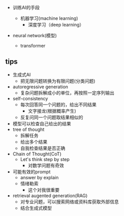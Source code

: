 + 训练AI的手段
    + 机器学习(machine learning)
        + 深度学习（deep learning）

+ neural network(模型)
    + transformer


## tips
+ 生成式AI
    + 把无限问题转换为有限问题(分类问题)
+ autoregressive generation
    + 复杂问题拆解成小的单位，再按照一定序列输出
+ self-consistency
    + 每次回答同一个问题的，给出不同结果
        + 文字接龙(根据概率产生)
    + 反复问同一个问题取结果相似的
+ 模型可以检查自己给出的结果
+ tree of thought
    + 拆解任务
    + 给出多个结果
    + 自我检查结果是否正确
+ Chain of Thought(CoT)
    + Let's think step by step
        + 对数学问题有奇效
+ 可能有效的prompt
    + answer by explain
    + 情绪勒索
        + 这个对我很重要
+ retrieval augented generation(RAG)
    + 对专业问题，可以搜索网络或资料库获取外部信息
    + 结合生成式模型